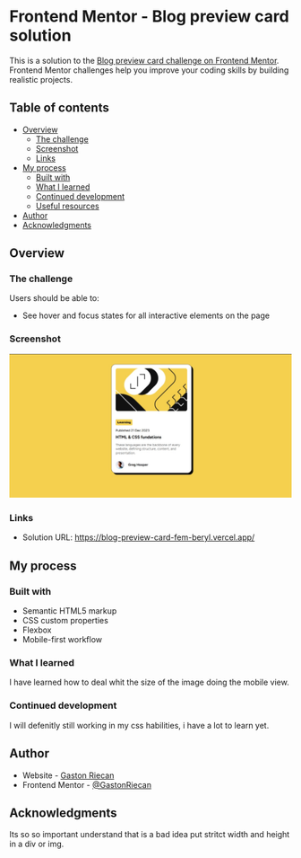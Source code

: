 # Frontend Mentor - Blog preview card solution

This is a solution to the [Blog preview card challenge on Frontend Mentor](https://www.frontendmentor.io/challenges/blog-preview-card-ckPaj01IcS). Frontend Mentor challenges help you improve your coding skills by building realistic projects. 

## Table of contents

- [Overview](#overview)
  - [The challenge](#the-challenge)
  - [Screenshot](#screenshot)
  - [Links](#links)
- [My process](#my-process)
  - [Built with](#built-with)
  - [What I learned](#what-i-learned)
  - [Continued development](#continued-development)
  - [Useful resources](#useful-resources)
- [Author](#author)
- [Acknowledgments](#acknowledgments)


## Overview

### The challenge

Users should be able to:

- See hover and focus states for all interactive elements on the page

### Screenshot

![](./screenshot.jpg)

### Links

- Solution URL: https://blog-preview-card-fem-beryl.vercel.app/

## My process

### Built with

- Semantic HTML5 markup
- CSS custom properties
- Flexbox
- Mobile-first workflow


### What I learned

I have learned how to deal whit the size of the image doing the mobile view.

### Continued development

I will defenitly still working in my css habilities, i have a lot to learn yet. 

## Author

- Website - [Gaston Riecan](https://gaston-riecan-portafolio.vercel.app/)
- Frontend Mentor - [@GastonRiecan](https://www.frontendmentor.io/profile/GastonRiecan)

## Acknowledgments

Its so so important understand that is a bad idea put stritct width and height in a div or img.

